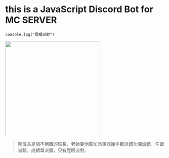 # this is a JavaScript Discord Bot for MC SERVER
```javascript=
console.log("屁眼派對")
```
<img src="https://i4.disp.cc/imgur/KGYJi5cl.jpg" width="300px">

> 熊班長是個不稱職的班長，老師要他幫忙派東西幾乎都派錯功課派錯，午飯派錯，成績單派錯，只有屁眼派對。
